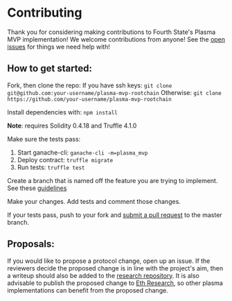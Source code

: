 # Contributing

Thank you for considering making contributions to Fourth State's Plasma MVP implementation! We welcome contributions from anyone! See the [open issues](https://github.com/FourthState/plasma-mvp-rootchain/issues) for things we need help with!

## How to get started:

Fork, then clone the repo:
If you have ssh keys:
``git clone git@github.com:your-username/plasma-mvp-rootchain``
Otherwise:
``git clone https://github.com/your-username/plasma-mvp-rootchain``

Install dependencies with:
``npm install``

**Note**: requires Solidity 0.4.18 and Truffle 4.1.0

Make sure the tests pass:
1. Start ganache-cli: ``ganache-cli -m=plasma_mvp``
2. Deploy contract: ``truffle migrate``
3. Run tests: ``truffle test``

Create a branch that is named off the feature you are trying to implement. See these [guidelines](https://nvie.com/posts/a-successful-git-branching-model/)

Make your changes. Add tests and comment those changes. 

If your tests pass, push to your fork and [submit a pull request](https://github.com/FourthState/plasma-mvp-rootchain/pulls) to the master branch. 

## Proposals:

If you would like to propose a protocol change, open up an issue. If the reviewers decide the proposed change is in line with the project's aim, then a writeup should also be added to the [research repository](https://github.com/FourthState/plasma-research). It is also advisable to publish the proposed change to [Eth Research](https://ethresear.ch/), so other plasma implementations can benefit from the proposed change. 

